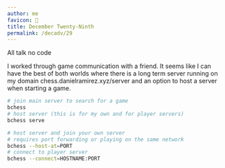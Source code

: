 ```yaml
---
author: me
favicon: 💬
title: December Twenty-Ninth
permalink: /decadv/29
---
```


All talk no code

I worked through game communication with a friend. It seems like I can have the best of both worlds where there is a long term server running on my domain chess.danielramirez.xyz/server and an option to host a server when starting a game.

```sh
# join main server to search for a game
bchess
# host server (this is for my own and for player servers)
bchess serve
```

```sh
# host server and join your own server
# requires port forwarding or playing on the same network
bchess --host-at=PORT
# connect to player server
bchess --connect=HOSTNAME:PORT
```
